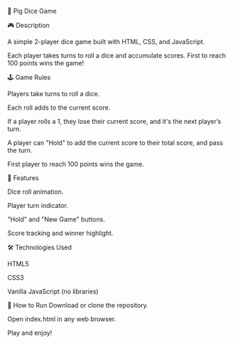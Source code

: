 🐷 Pig Dice Game

🎮 Description

A simple 2-player dice game built with HTML, CSS, and JavaScript.

Each player takes turns to roll a dice and accumulate scores. First to reach 100 points wins the game!

🕹️ Game Rules

Players take turns to roll a dice.

Each roll adds to the current score.

If a player rolls a 1, they lose their current score, and it's the next player’s turn.

A player can "Hold" to add the current score to their total score, and pass the turn.

First player to reach 100 points wins the game.

📁 Features

Dice roll animation.

Player turn indicator.

"Hold" and "New Game" buttons.

Score tracking and winner highlight.

🛠️ Technologies Used

HTML5

CSS3

Vanilla JavaScript (no libraries)

🚀 How to Run
Download or clone the repository.

Open index.html in any web browser.

Play and enjoy!
